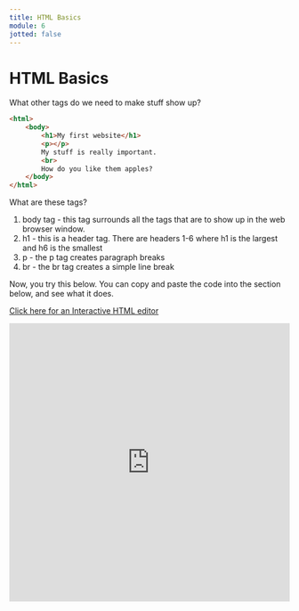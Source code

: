 ```yaml
---
title: HTML Basics
module: 6
jotted: false
---
```


# HTML Basics


What other tags do we need to make stuff show up?

```html
<html>
    <body>
        <h1>My first website</h1>
        <p></p>
        My stuff is really important.
        <br>
        How do you like them apples?
    </body>
</html>

```

What are these tags?

1. body tag - this tag surrounds all the tags that are to show up in the web browser window.
2. h1 - this is a header tag. There are headers 1-6 where h1 is the largest and h6 is the smallest
3. p - the p tag creates paragraph breaks
4. br - the br tag creates a simple line break

Now, you try this below.  You can copy and paste the code into the section below, and see what it does.

<!-- video -->

<a href='http://www.silverleaf-consulting.com/CodeEditor/' target="_new">Click here for an Interactive HTML editor</a>

<iframe width="100%" height="500px" src="https://www.w3schools.com/html/tryit.asp?filename=tryhtml_default" frameborder="0" allow="accelerometer; autoplay; encrypted-media; gyroscope; picture-in-picture" allowfullscreen></iframe>


